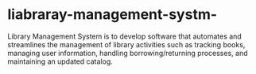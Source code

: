 # liabraray-management-systm-
Library Management System is to develop software that automates and streamlines  the management of library activities such as tracking books, managing user  information, handling borrowing/returning processes, and maintaining an updated  catalog. 
